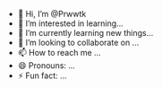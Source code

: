 - 👋 Hi, I’m @Prwwtk
- 👀 I’m interested in learning...
- 🌱 I’m currently learning new things...
- 💞️ I’m looking to collaborate on ...
- 📫 How to reach me ...
- 😄 Pronouns: ...
- ⚡ Fun fact: ...

<!---
Prwwtk/Prwwtk is a ✨ special ✨ repository because its `README.md` (this file) appears on your GitHub profile.
You can click the Preview link to take a look at your changes.
--->
